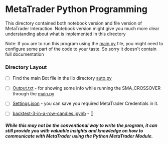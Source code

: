 # MetaTrader Python Programming

This directory contained both notebook version and file version of MetaTrader Interaction. Notebook version might give you much more clear understanding about what is implemented in this directory

Note: If you are to run this program using the [main.py](./main.py) file, you might need to configure some part of the code to your taste. So sorry it doesn't contain full documentation

### Directory Layout

- [ ] Find the main Bot file in the lib directory [auto.py](lib/auto.py)
- [ ] [Output.txt](output.txt) - for showing some info while running the SMA_CROSSOVER through the [main.py](./main.py)
- [ ] [Settings.json](setting.json) - you can save you required MetaTrader Credentials in it.

- [ ] [backtest-3-in-a-row-candles.ipynb](./backtest-3-in-a-row-candles.ipynb) - []



##### While this may not be the conventional way to write the program, it can still provide you with valuable insights and knowledge on how to communicate with MetaTrader using the Python MetaTrader Module.